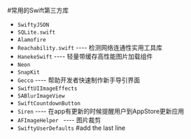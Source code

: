 #常用的Swift第三方库
*	`SwiftyJSON`
*	`SQLite.swift`
*	`Alamofire`
*	`Reachability.swift` ---- 检测网络连通性实用工具库
*	`HanekeSwift` ---- 轻量带缓存高性能图片加载组件
*	`Neon`
*	`SnapKit`
*	`Gecco` ---- 帮助开发者快速制作新手导引界面
*	`SwiftUIImageEffects`
*	`SABlurImageView`
*	`SwiftCountdownButton`
*	`Siren` ---- 在app有更新的时候提醒用户到AppStore更新应用
*	`AFImageHelper ` ---- 图片裁剪
*	`SwiftyUserDefaults`
#add the last line
